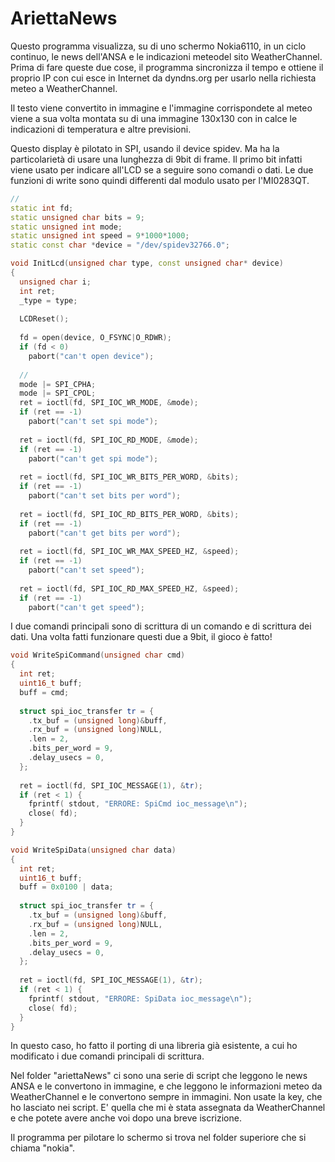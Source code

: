 AriettaNews
===========

Questo programma visualizza, su di uno schermo Nokia6110, in un ciclo continuo, le news dell'ANSA e le indicazioni meteodel sito WeatherChannel. Prima di fare queste due cose, il programma sincronizza il tempo e ottiene il proprio IP con cui esce in Internet da dyndns.org per usarlo nella richiesta meteo a WeatherChannel. 

Il testo viene convertito in immagine e l'immagine corrispondete al meteo viene a sua volta montata su di una immagine 130x130 con in calce le indicazioni di temperatura e altre previsioni.

Questo display è pilotato in SPI, usando il device spidev. Ma ha la particolarietà di usare una lunghezza di 9bit di frame.
Il primo bit infatti viene usato per indicare all'LCD se a seguire sono comandi o dati. Le due funzioni di write sono quindi differenti dal modulo usato per l'MI0283QT.

```C++
//
static int fd;
static unsigned char bits = 9;
static unsigned int mode;
static unsigned int speed = 9*1000*1000;
static const char *device = "/dev/spidev32766.0";

void InitLcd(unsigned char type, const unsigned char* device)
{
  unsigned char i;
  int ret;
  _type = type;
  
  LCDReset();
  
  fd = open(device, O_FSYNC|O_RDWR);
  if (fd < 0)
    pabort("can't open device");
  
  //
  mode |= SPI_CPHA;
  mode |= SPI_CPOL;
  ret = ioctl(fd, SPI_IOC_WR_MODE, &mode);
  if (ret == -1)
    pabort("can't set spi mode");
  
  ret = ioctl(fd, SPI_IOC_RD_MODE, &mode);
  if (ret == -1)
    pabort("can't get spi mode");
  
  ret = ioctl(fd, SPI_IOC_WR_BITS_PER_WORD, &bits);
  if (ret == -1)
    pabort("can't set bits per word");
  
  ret = ioctl(fd, SPI_IOC_RD_BITS_PER_WORD, &bits);
  if (ret == -1)
    pabort("can't get bits per word");
  
  ret = ioctl(fd, SPI_IOC_WR_MAX_SPEED_HZ, &speed);
  if (ret == -1)
    pabort("can't set speed");
  
  ret = ioctl(fd, SPI_IOC_RD_MAX_SPEED_HZ, &speed);
  if (ret == -1)
    pabort("can't get speed");

```

I due comandi principali sono di scrittura di un comando e di scrittura dei dati. 
Una volta fatti funzionare questi due a 9bit, il gioco è fatto!
```C++
void WriteSpiCommand(unsigned char cmd)
{
  int ret;
  uint16_t buff;
  buff = cmd;
  
  struct spi_ioc_transfer tr = {
    .tx_buf = (unsigned long)&buff,
    .rx_buf = (unsigned long)NULL,
    .len = 2,
    .bits_per_word = 9,
    .delay_usecs = 0,
  };
  
  ret = ioctl(fd, SPI_IOC_MESSAGE(1), &tr);
  if (ret < 1) {
    fprintf( stdout, "ERRORE: SpiCmd ioc_message\n");
    close( fd);	
  }
}

void WriteSpiData(unsigned char data)
{
  int ret;
  uint16_t buff;
  buff = 0x0100 | data;
  
  struct spi_ioc_transfer tr = {
    .tx_buf = (unsigned long)&buff,
    .rx_buf = (unsigned long)NULL,
    .len = 2,
    .bits_per_word = 9,
    .delay_usecs = 0,
  };
  
  ret = ioctl(fd, SPI_IOC_MESSAGE(1), &tr);
  if (ret < 1) {
    fprintf( stdout, "ERRORE: SpiData ioc_message\n");
    close( fd);	
  }
}

```
In questo caso, ho fatto il porting di una libreria già esistente, a cui ho modificato i due comandi principali di scrittura.

Nel folder "ariettaNews" ci sono una serie di script che leggono le news ANSA e le convertono in immagine, e che leggono le informazioni meteo da WeatherChannel e le convertono sempre in immagini. Non usate la key, che ho lasciato nei script. E' quella che mi è stata assegnata da WeatherChannel e che potete avere anche voi dopo una breve iscrizione.

Il programma per pilotare lo schermo si trova nel folder superiore che si chiama "nokia".

